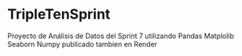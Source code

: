 # TripleTenSprint
Proyecto de Análisis de Datos del Sprint 7 utilizando Pandas Matplolib Seaborn Numpy publicado tambien en Render
